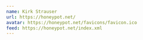 ```yaml
---
name: Kirk Strauser
url: https://honeypot.net/
avatar: https://honeypot.net/favicons/favicon.ico
feed: https://honeypot.net/index.xml
---
```


